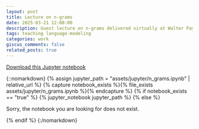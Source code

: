```yaml
---
layout: post
title: Lecture on n-grams
date: 2025-03-21 12:00:00
description: Guest lecture on n-grams delivered virtually at Walter Payton College Prepatory High School in Chicago, IL.
tags: teaching language-modeling
categories: work
giscus_comments: false
related_posts: true
---
```


<a href="https://raw.githubusercontent.com/ddegenaro/ddegenaro.github.io/main/assets/jupyter/n_grams.ipynb" download>Download this Jupyter notebook</a>

{::nomarkdown}
{% assign jupyter_path = "assets/jupyter/n_grams.ipynb" | relative_url %}
{% capture notebook_exists %}{% file_exists assets/jupyter/n_grams.ipynb %}{% endcapture %}
{% if notebook_exists == "true" %}
{% jupyter_notebook jupyter_path %}
{% else %}

<p>Sorry, the notebook you are looking for does not exist.</p>
{% endif %}
{:/nomarkdown}
